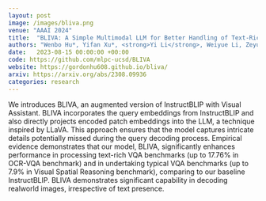 ```yaml
---
layout: post
image: /images/bliva.png
venue: "AAAI 2024"
title:  "BLIVA: A Simple Multimodal LLM for Better Handling of Text-Rich Visual Questions"
authors: "Wenbo Hu*, Yifan Xu*, <strong>Yi Li</strong>, Weiyue Li, Zeyuan Chen, Zhuowen Tu"
date:   2023-08-15 00:00:00 +00:00
code: https://github.com/mlpc-ucsd/BLIVA
website: https://gordonhu608.github.io/bliva/
arxiv: https://arxiv.org/abs/2308.09936
categories: research
---
```

We introduces BLIVA, an augmented version of InstructBLIP with 
Visual Assistant. BLIVA incorporates the query embeddings from 
InstructBLIP and also directly projects encoded patch embeddings 
into the LLM, a technique inspired by LLaVA. This approach ensures that
the model captures intricate details potentially missed during the query 
decoding process. Empirical evidence demonstrates that our model, BLIVA, 
significantly enhances performance in processing text-rich VQA benchmarks (up to
17.76% in OCR-VQA benchmark) and in undertaking typical VQA benchmarks 
(up to 7.9% in Visual Spatial Reasoning benchmark), comparing to our baseline 
InstructBLIP. BLIVA demonstrates significant capability in decoding realworld images, 
irrespective of text presence.